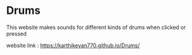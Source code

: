 # Drums
This website makes sounds for different kinds of drums when clicked or pressed


website link : https://karthikeyan770.github.io/Drums/
